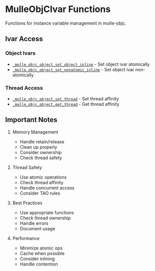 # MulleObjCIvar Functions

Functions for instance variable management in mulle-objc.

## Ivar Access

### Object Ivars
- [`_mulle_objc_object_set_object_inline`](https://www.perplexity.ai/search?q=Please+create+some+detailed+API+documentation+for+the+function+_mulle_objc_object_set_object_inline+of+the+MulleObjC+project+https://github.com/mulle-objc/MulleObjC.+You+will+find+source+code+probably+at+https://github.com/mulle-objc/MulleObjC/blob/master/src/function/MulleObjCIvar.m+and+the+header+at+https://github.com/mulle-objc/MulleObjC/blob/master/src/function/MulleObjCIvar.h+and+there+may+also+be+tests+for+it+in+the+test/+folder) - Set object ivar atomically
- [`_mulle_objc_object_set_nonatomic_inline`](https://www.perplexity.ai/search?q=Please+create+some+detailed+API+documentation+for+the+function+_mulle_objc_object_set_nonatomic_inline+of+the+MulleObjC+project+https://github.com/mulle-objc/MulleObjC.+You+will+find+source+code+probably+at+https://github.com/mulle-objc/MulleObjC/blob/master/src/function/MulleObjCIvar.m+and+the+header+at+https://github.com/mulle-objc/MulleObjC/blob/master/src/function/MulleObjCIvar.h+and+there+may+also+be+tests+for+it+in+the+test/+folder) - Set object ivar non-atomically

### Thread Access
- [`_mulle_objc_object_set_thread`](https://www.perplexity.ai/search?q=Please+create+some+detailed+API+documentation+for+the+function+_mulle_objc_object_set_thread+of+the+MulleObjC+project+https://github.com/mulle-objc/MulleObjC.+You+will+find+source+code+probably+at+https://github.com/mulle-objc/MulleObjC/blob/master/src/function/MulleObjCIvar.m+and+the+header+at+https://github.com/mulle-objc/MulleObjC/blob/master/src/function/MulleObjCIvar.h+and+there+may+also+be+tests+for+it+in+the+test/+folder) - Set thread affinity
- [`_mulle_objc_object_get_thread`](https://www.perplexity.ai/search?q=Please+create+some+detailed+API+documentation+for+the+function+_mulle_objc_object_get_thread+of+the+MulleObjC+project+https://github.com/mulle-objc/MulleObjC.+You+will+find+source+code+probably+at+https://github.com/mulle-objc/MulleObjC/blob/master/src/function/MulleObjCIvar.m+and+the+header+at+https://github.com/mulle-objc/MulleObjC/blob/master/src/function/MulleObjCIvar.h+and+there+may+also+be+tests+for+it+in+the+test/+folder) - Get thread affinity

## Important Notes

1. Memory Management
   - Handle retain/release
   - Clean up properly
   - Consider ownership
   - Check thread safety

2. Thread Safety
   - Use atomic operations
   - Check thread affinity
   - Handle concurrent access
   - Consider TAO rules

3. Best Practices
   - Use appropriate functions
   - Check thread ownership
   - Handle errors
   - Document usage

4. Performance
   - Minimize atomic ops
   - Cache when possible
   - Consider inlining
   - Handle contention

